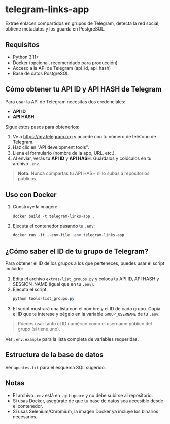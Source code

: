 # telegram-links-app

Extrae enlaces compartidos en grupos de Telegram, detecta la red social, obtiene metadatos y los guarda en PostgreSQL.

## Requisitos
- Python 3.11+
- Docker (opcional, recomendado para producción)
- Acceso a la API de Telegram (api_id, api_hash)
- Base de datos PostgreSQL


## Cómo obtener tu API ID y API HASH de Telegram

Para usar la API de Telegram necesitas dos credenciales:

- **API ID**
- **API HASH**

Sigue estos pasos para obtenerlos:

1. Ve a https://my.telegram.org y accede con tu número de teléfono de Telegram.
2. Haz clic en "API development tools".
3. Llena el formulario (nombre de la app, URL, etc.).
4. Al enviar, verás tu **API ID** y **API HASH**. Guárdalos y colócalos en tu archivo `.env`.

> **Nota:** Nunca compartas tu API HASH ni lo subas a repositorios públicos.

## Uso con Docker
1. Construye la imagen:
   ```powershell
   docker build -t telegram-links-app .
   ```
2. Ejecuta el contenedor pasando tu `.env`:
   ```powershell
   docker run -it --env-file .env telegram-links-app
   ```


## ¿Cómo saber el ID de tu grupo de Telegram?

Para obtener el ID de los grupos a los que perteneces, puedes usar el script incluido:

1. Edita el archivo `extras/list_groups.py` y coloca tu API ID, API HASH y SESSION_NAME (igual que en tu `.env`).
2. Ejecuta el script:
   ```powershell
   python tools/list_groups.py
   ```
3. El script mostrará una lista con el nombre y el ID de cada grupo. Copia el ID que te interese y pégalo en la variable `GROUP_USERNAME` de tu `.env`.

> Puedes usar tanto el ID numérico como el username público del grupo (si tiene uno).

Ver `.env.example` para la lista completa de variables requeridas.

## Estructura de la base de datos
Ver `apuntes.txt` para el esquema SQL sugerido.

## Notas
- El archivo `.env` está en `.gitignore` y no debe subirse al repositorio.
- Si usas Docker, asegúrate de que tu base de datos sea accesible desde el contenedor.
- Si usas Selenium/Chromium, la imagen Docker ya incluye los binarios necesarios.
